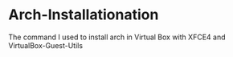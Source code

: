 # Arch-Installationation
The command I used to install arch in Virtual Box with XFCE4 and VirtualBox-Guest-Utils
